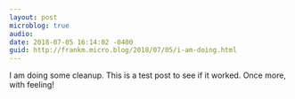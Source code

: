 ```yaml
---
layout: post
microblog: true
audio: 
date: 2018-07-05 16:14:02 -0400
guid: http://frankm.micro.blog/2018/07/05/i-am-doing.html
---
```

I am doing some cleanup. This is a test post to see if it worked. Once more, with feeling!
